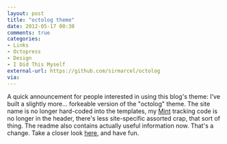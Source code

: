 ```yaml
---
layout: post
title: "octolog theme"
date: 2012-05-17 00:30
comments: true
categories: 
- Links
- Octopress
- Design
- I Did This Myself
external-url: https://github.com/sirmarcel/octolog
via:
---
```


A quick announcement for people interested in using this blog's theme: I've built a slightly more... forkeable version of the "octolog" theme. The site name is no longer hard-coded into the templates, my [Mint](http://haveamint.com) tracking code is no longer in the header, there's less site-specific assorted crap, that sort of thing. The readme also contains actually useful information now. That's a change. Take a  closer look [here](https://github.com/sirmarcel/octolog), and have fun.